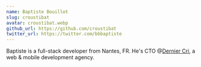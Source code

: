 ```yaml
---
name: Baptiste Bouillot
slug: croustibat
avatar: croustibat.webp
github_url: https://github.com/croustibat
twitter_url: https://twitter.com/bbbaptiste
---
```


Baptiste is a full-stack developer from Nantes, FR. He's CTO @[Dernier Cri](https://derniercri.io/), a web & mobile development agency.  

